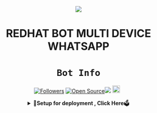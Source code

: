 <div align="center">

<a href='https://github.com/koleksibot/REDHATBOT-Md'><img src='https://raw.githubusercontent.com/koleksibot/REDHATBOT-Md/main/src/20220525_200539_0000.png' type='image'></a>

# **REDHAT BOT MULTI DEVICE WHATSAPP**
  
 
# ```Bot Info```
<p align="center">
<a href="https://github.com/tahaluindo/followers"><img title="Followers" src="https://img.shields.io/github/followers/tahaluindo?color=red&style=flat-square"></a>
<a href="https://github.com/koleksibot/whitehatbot-md"><img title="Open Source" src="https://img.shields.io/badge/Author-tahaluindo.-red?v=103"></a><a href="https://hits.seeyoufarm.com"><img src="https://hits.seeyoufarm.com/api/count/incr/badge.svg?url=https%3A%2F%2Fhits.seeyoufarm.com&count_bg=%2379C83D&title_bg=%23555555&icon=probot.svg&icon_color=%2300FF6D&title=hits&edge_flat=false"/></a>
<a href="https://github.com/koleksibot/whitehatbot-md/graphs/commit-activity"><img height="20" src="https://img.shields.io/badge/Maintained%3F-no-green.svg"></a>&nbsp;&nbsp;
</p>
<p align='center'>
    </p>
<div align="center">  
<details>
    <summary>🎯<b>Setup for deployment , Click Here</b>🗳️

</summary>


<div align="center">
  <p align="center">

## `DEMO VIDEO`

- DEMO THE BOT [Here](https://github.com/koleksibot/REDHATBOT-Md/blob/main/XRecorder_27052022_193114.mp4)

## `SETTINGS`

- CHANGE OWNER NUMBER [Here](https://github.com/koleksibot/REDHATBOT-Md/blob/main/settings.js#L24)
- CHANGE OWNER NAME [Here](https://github.com/koleksibot/REDHATBOT-Md/blob/main/settings.js#L27)
- CHANGE BOT NAME [Here](https://github.com/koleksibot/REDHATBOT-Md/blob/main/settings.js#L28)
- DELETE THIS SESSION [Here](https://github.com/koleksibot/REDHATBOT-Md/blob/main/asif615.json)


</p>

## `For Termux/Ssh/Ubuntu/Vps`
```bash
apt update
apt upgrade
pkg update && pkg upgrade
pkg install bash
pkg install libwebp
pkg install git -y
pkg install nodejs -y 
pkg install ffmpeg -y 
pkg install wget
pkg install imagemagick -y
git clone https://github.com/koleksibot/REDHATBOT-Md
cd REDHATBOT-Md
npm start
npm i -g pm2 && pm2 start index.js && pm2 save && pm2 logs
```
 

[![Deploy](https://www.herokucdn.com/deploy/button.svg)](https://heroku.com/deploy?template=https://github.com/koleksibot/REDHATBOT-Md/)
[![Develop on Okteto](https://okteto.com/develop-okteto.svg)](https://github.com/koleksibot/REDHATBOT-Md)
